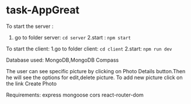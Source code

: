 # task-AppGreat

To start the server :
1. go to folder server: `cd server`
2.start : `npm start`

To start the client:
1.go to folder client: `cd client`
2.start: `npm run dev`

Database used: MongoDB,MongoDB Compass

The user can see specific picture by clicking on Photo Details button.Then he will see the options for edit,delete picture.
To add new picture click on the link Create Photo

Requirements:
express
mongoose
cors
react-router-dom
